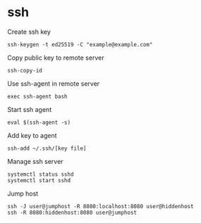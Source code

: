 # ssh

Create ssh key

    ssh-keygen -t ed25519 -C "example@example.com"

Copy public key to remote server

    ssh-copy-id
  
Use ssh-agent in remote server

    exec ssh-agent bash

Start ssh agent

    eval $(ssh-agent -s)

Add key to agent

    ssh-add ~/.ssh/[key file]
    
Manage ssh server

    systemctl status sshd
    systemctl start sshd

Jump host

    ssh -J user@jumphost -R 8080:localhost:8080 user@hiddenhost
    ssh -R 8080:hiddenhost:8080 user@jumphost
